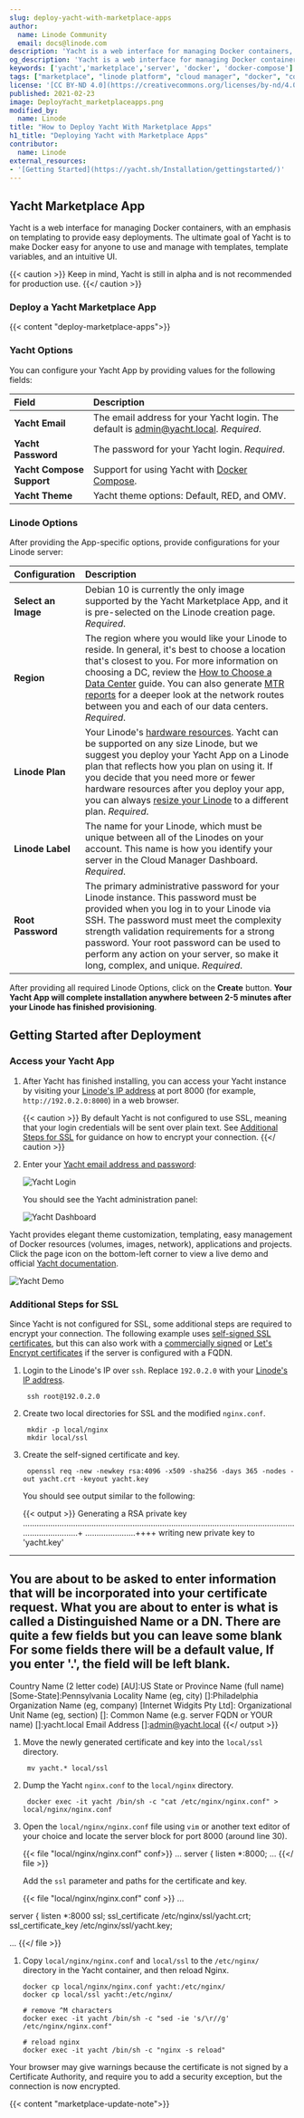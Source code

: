 ```yaml
---
slug: deploy-yacht-with-marketplace-apps
author:
  name: Linode Community
  email: docs@linode.com
description: 'Yacht is a web interface for managing Docker containers, with an emphasis on templating. Learn how to deploy Yacht on Linode using Marketplace Apps.'
og_description: 'Yacht is a web interface for managing Docker containers, with an emphasis on templating. Learn how to deploy Yacht on Linode using Marketplace Apps.'
keywords: ['yacht','marketplace','server', 'docker', 'docker-compose']
tags: ["marketplace", "linode platform", "cloud manager", "docker", "container"]
license: '[CC BY-ND 4.0](https://creativecommons.org/licenses/by-nd/4.0)'
published: 2021-02-23
image: DeployYacht_marketplaceapps.png
modified_by:
  name: Linode
title: "How to Deploy Yacht With Marketplace Apps"
h1_title: "Deploying Yacht with Marketplace Apps"
contributor:
  name: Linode
external_resources:
- '[Getting Started](https://yacht.sh/Installation/gettingstarted/)'
---
```


## Yacht Marketplace App

Yacht is a web interface for managing Docker containers, with an emphasis on templating to provide easy deployments. The ultimate goal of Yacht is to make Docker easy for anyone to use and manage with templates, template variables, and an intuitive UI.

{{< caution >}}
Keep in mind, Yacht is still in alpha and is not recommended for production use.
{{</ caution >}}

### Deploy a Yacht Marketplace App

{{< content "deploy-marketplace-apps">}}

### Yacht Options

You can configure your Yacht App by providing values for the following fields:

| **Field** | **Description** |
|:--------------|:------------|
| **Yacht Email** | The email address for your Yacht login. The default is admin@yacht.local. *Required*. |
| **Yacht Password** | The password for your Yacht login. *Required*. |
| **Yacht Compose Support** | Support for using Yacht with [Docker Compose](https://yacht.sh/Advanced/docker-compose/). |
| **Yacht Theme** | Yacht theme options: Default, RED, and OMV. |

### Linode Options

After providing the App-specific options, provide configurations for your Linode server:

| **Configuration** | **Description** |
|:--------------|:------------|
| **Select an Image** | Debian 10 is currently the only image supported by the Yacht Marketplace App, and it is pre-selected on the Linode creation page. *Required*. |
| **Region** | The region where you would like your Linode to reside. In general, it's best to choose a location that's closest to you. For more information on choosing a DC, review the [How to Choose a Data Center](/docs/platform/how-to-choose-a-data-center) guide. You can also generate [MTR reports](/docs/networking/diagnostics/diagnosing-network-issues-with-mtr/) for a deeper look at the network routes between you and each of our data centers. *Required*. |
| **Linode Plan** | Your Linode's [hardware resources](/docs/platform/how-to-choose-a-linode-plan/#hardware-resource-definitions). Yacht can be supported on any size Linode, but we suggest you deploy your Yacht App on a Linode plan that reflects how you plan on using it. If you decide that you need more or fewer hardware resources after you deploy your app, you can always [resize your Linode](/docs/platform/disk-images/resizing-a-linode/) to a different plan. *Required*. |
| **Linode Label** | The name for your Linode, which must be unique between all of the Linodes on your account. This name is how you identify your server in the Cloud Manager Dashboard. *Required*. |
| **Root Password** | The primary administrative password for your Linode instance. This password must be provided when you log in to your Linode via SSH. The password must meet the complexity strength validation requirements for a strong password. Your root password can be used to perform any action on your server, so make it long, complex, and unique. *Required*. |

After providing all required Linode Options, click on the **Create** button. **Your Yacht App will complete installation anywhere between 2-5 minutes after your Linode has finished provisioning**.

## Getting Started after Deployment

### Access your Yacht App

1.  After Yacht has finished installing, you can access your Yacht instance by visiting your [Linode's IP address](/docs/quick-answers/linode-platform/find-your-linodes-ip-address/) at port 8000 (for example, `http://192.0.2.0:8000`) in a web browser.

    {{< caution >}}
By default Yacht is not configured to use SSL, meaning that your login credentials will be sent over plain text. See [Additional Steps for SSL](#additional-steps-for-ssl) for guidance on how to encrypt your connection.
{{</ caution >}}

1.  Enter your [Yacht email address and password](#yacht-options):

    ![Yacht Login](yacht-login.png)

    You should see the Yacht administration panel:

    ![Yacht Dashboard](yacht-dashboard.png)


Yacht provides elegant theme customization, templating, easy management of Docker resources (volumes, images, network), applications and projects. Click the page icon on the bottom-left corner to view a live demo and official [Yacht documentation](https://yacht.sh/).

![Yacht Demo](yacht-demo.png)

### Additional Steps for SSL
Since Yacht is not configured for SSL, some additional steps are required to encrypt your connection. The following example uses [self-signed SSL certificates](/docs/guides/create-a-self-signed-tls-certificate/), but this can also work with a [commercially signed](/docs/guides/obtain-a-commercially-signed-tls-certificate/) or [Let's Encrypt certificates](/docs/guides/install-lets-encrypt-to-create-ssl-certificates/) if the server is configured with a FQDN.

1.  Login to the Linode's IP over `ssh`. Replace `192.0.2.0` with your [Linode's IP address](/docs/quick-answers/linode-platform/find-your-linodes-ip-address/).

         ssh root@192.0.2.0

1.  Create two local directories for SSL and the modified `nginx.conf`.

         mkdir -p local/nginx
         mkdir local/ssl

1.  Create the self-signed certificate and key.

         openssl req -new -newkey rsa:4096 -x509 -sha256 -days 365 -nodes -out yacht.crt -keyout yacht.key

     You should see output similar to the following:

     {{< output >}}
Generating a RSA private key
...............................................................................................................................................+
......................++++
writing new private key to 'yacht.key'
-----
You are about to be asked to enter information that will be incorporated
into your certificate request.
What you are about to enter is what is called a Distinguished Name or a DN.
There are quite a few fields but you can leave some blank
For some fields there will be a default value,
If you enter '.', the field will be left blank.
-----
Country Name (2 letter code) [AU]:US
State or Province Name (full name) [Some-State]:Pennsylvania
Locality Name (eg, city) []:Philadelphia
Organization Name (eg, company) [Internet Widgits Pty Ltd]:
Organizational Unit Name (eg, section) []:
Common Name (e.g. server FQDN or YOUR name) []:yacht.local
Email Address []:admin@yacht.local
{{</ output >}}

1.  Move the newly generated certificate and key into the `local/ssl` directory.

         mv yacht.* local/ssl


1.  Dump the Yacht `nginx.conf` to the `local/nginx` directory.

         docker exec -it yacht /bin/sh -c "cat /etc/nginx/nginx.conf" > local/nginx/nginx.conf

1.  Open the `local/nginx/nginx.conf` file using `vim` or another text editor of your choice and locate the server block for port 8000 (around line 30).

    {{< file "local/nginx/nginx.conf" conf>}}
...
server {
     listen *:8000;
...
{{</ file >}}

     Add the `ssl` parameter and paths for the certificate and key.

    {{< file "local/nginx/nginx.conf" conf >}}
...

server {
     listen *:8000 ssl;
     ssl_certificate /etc/nginx/ssl/yacht.crt;
     ssl_certificate_key /etc/nginx/ssl/yacht.key;

...
{{</ file  >}}

1.   Copy `local/nginx/nginx.conf` and `local/ssl` to the `/etc/nginx/` directory in the Yacht container, and then reload Nginx.

         docker cp local/nginx/nginx.conf yacht:/etc/nginx/
         docker cp local/ssl yacht:/etc/nginx/

         # remove ^M characters
         docker exec -it yacht /bin/sh -c "sed -ie 's/\r//g' /etc/nginx/nginx.conf"

         # reload nginx
         docker exec -it yacht /bin/sh -c "nginx -s reload"


Your browser may give warnings because the certificate is not signed by a Certificate Authority, and require you to add a security exception, but the connection is now encrypted.

{{< content "marketplace-update-note">}}
